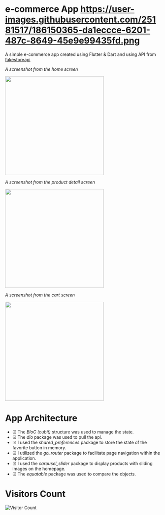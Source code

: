 # e-commerce App https://user-images.githubusercontent.com/25181517/186150365-da1eccce-6201-487c-8649-45e9e99435fd.png

A simple e-commerce app created using Flutter & Dart and using API from [fakestoreapi](https://fakestoreapi.com/)

*A screenshot from the home screen*


<img src="https://github.com/semseyy/e-commerce_with_cubit/assets/148747503/c3518559-69ea-4cd7-993c-a11b6347b3c0"  width="320">


*A screenshot from the product detail screen*


<img src="https://github.com/semseyy/e-commerce_with_cubit/assets/148747503/bb79eb98-8f78-489f-9c21-c71df709ef31"  width="320">


*A screenshot from the cart screen*


<img src="https://github.com/semseyy/e-commerce_with_cubit/assets/148747503/21d79e06-ecae-4feb-bf2e-73893719b7ee"  width="320">


# App Architecture

- &#9745; The *BloC (cubit)* structure was used to manage the state.
- &#9745; The *dio* package was used to pull the api.
- &#9745; I used the *shared_preferences* package to store the state of the favorite button in memory.
- &#9745; I utilized the *go_router* package to facilitate page navigation within the application.
- &#9745; I used the *carousel_slider* package to display products with sliding images on the homepage.
- &#9745; The *equatable* package was used to compare the objects.

# Visitors Count

![Visitor Count](https://profile-counter.glitch.me/{semseyy}/count.svg)

